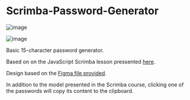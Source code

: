 # Scrimba-Password-Generator

![image](https://user-images.githubusercontent.com/79206599/181840063-12df4e18-a9b5-43d3-b74f-3e7e73d6a006.png)

![image](https://user-images.githubusercontent.com/79206599/181840088-91336387-e0c6-4ba5-ac8b-f3b94c87662e.png)

Basic 15-character password generator.

Based on on the JavaScript Scrimba lesson pressented [here](https://scrimba.com/learn/learnjavascript/solo-project-password-generator-cR9B46Sg).

Design based on the [Figma file provided](https://www.figma.com/file/NEj9JDycMjF3XKXq7swoc9/Random-Password-Generator-(New-version)?node-id=0%3A1).

In addition to the model presented in the Scrimba course, clicking one of the passwords will copy its content to the clipboard.

